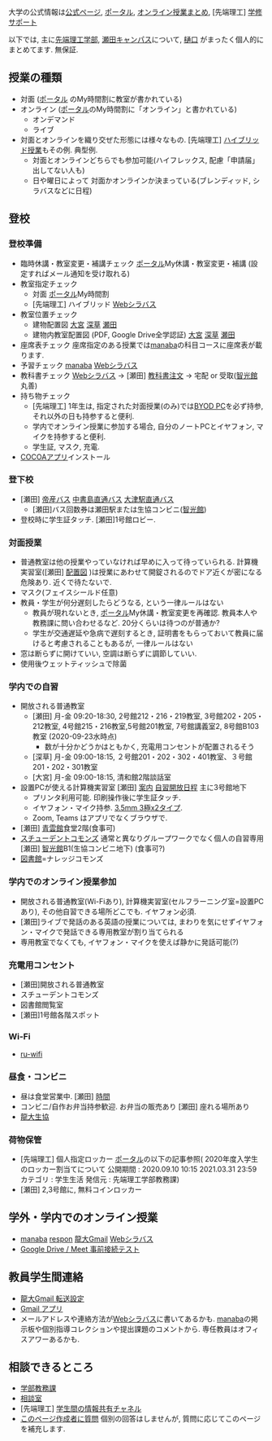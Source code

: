 大学の公式情報は[公式ページ](https://www.ryukoku.ac.jp), [ポータル](https://portal.ryukoku.ac.jp), [オンライン授業まとめ](https://sites.google.com/mail.ryukoku.ac.jp/onc-matome/), [先端理工] [学修サポート](https://byod.st.ryukoku.ac.jp)

以下では, 主に[先端理工学部](https://www.rikou.ryukoku.ac.jp), [瀬田キャンパス](https://www.ryukoku.ac.jp/about/campus_traffic/seta.html)について, [樋口](https://hig3.net) がまったく個人的にまとめてます. 無保証.

## 授業の種類
* 対面 ([ポータル](https://portal.ryukoku.ac.jp) のMy時間割に教室が書かれている)
* オンライン ([ポータル](https://portal.ryukoku.ac.jp)のMy時間割に「オンライン」と書かれている)
   * オンデマンド
   * ライブ
* 対面とオンラインを織り交ぜた形態には様々なもの. [先端理工] [ハイブリッド授業](https://hig3r.hatenadiary.com/entry/2020/09/09/083000)もその例. 典型例.
   * 対面とオンラインどちらでも参加可能(ハイフレックス, 配慮「申請届」出してない人も)
   * 日や曜日によって 対面かオンラインか決まっている(ブレンディッド, シラバスなどに日程)

## 登校

### 登校準備
* 臨時休講・教室変更・補講チェック [ポータル](https;//portal.ryukoku.ac.jp)My休講・教室変更・補講 (設定すればメール通知を受け取れる)
* 教室指定チェック
   * 対面 [ポータル](https;//portal.ryukoku.ac.jp)My時間割
   * [先端理工] ハイブリッド [Webシラバス](https://www.google.com/url?q=https%3A%2F%2Fcapella.ws.ryukoku.ac.jp%2FRSW%2FCNoSSO.do&sa=D&sntz=1&usg=AFQjCNGmf45YIjufysABAbrIVMhpTuS4GA)
* 教室位置チェック
    * 建物配置図 [大宮](https://www.ryukoku.ac.jp/about/campus_traffic/omiya.html)  [深草](https://www.ryukoku.ac.jp/about/campus_traffic/fukakusa.html) [瀬田](https://www.ryukoku.ac.jp/about/campus_traffic/seta.html)
    * 建物内教室配置図 (PDF, Google Drive全学認証) [大宮](https://drive.google.com/file/d/1jiug1pmNfvBUrqziQ5q6EXTXSRaxMcop/view?usp=sharing) [深草](https://drive.google.com/file/d/15Eca3_PaC16_RDG2Jtw_yesDZ0UVK9IU/view?usp=sharing) [瀬田](https://drive.google.com/file/d/1Bzy0R84WEbQkMTDCeWSuWkka7T97IoHB/view?usp=sharing)
* 座席表チェック 座席指定のある授業では[manaba](https://manaba.ryukoku.ac.jp)の科目コースに座席表が載ります.
* 予習チェック [manaba](https://manaba.ryukoku.ac.jp) [Webシラバス](https://www.google.com/url?q=https%3A%2F%2Fcapella.ws.ryukoku.ac.jp%2FRSW%2FCNoSSO.do&sa=D&sntz=1&usg=AFQjCNGmf45YIjufysABAbrIVMhpTuS4GA)
* 教科書チェック [Webシラバス](https://www.google.com/url?q=https%3A%2F%2Fcapella.ws.ryukoku.ac.jp%2FRSW%2FCNoSSO.do&sa=D&sntz=1&usg=AFQjCNGmf45YIjufysABAbrIVMhpTuS4GA) → [瀬田] [教科書注文](https://bit.ly/3jId1wb) → 宅配 or 受取([智光館](https://www.ryukoku.ac.jp/about/campus_traffic/seta.html)丸善)
* 持ち物チェック
  * [先端理工] 1年生は, 指定された対面授業(のみ)では[BYOD PC](https://byod.st.ryukoku.ac.jp/byod)を必ず持参, それ以外の日も持参すると便利.
  * 学内でオンライン授業に参加する場合, 自分のノートPCとイヤフォン, マイクを持参すると便利.
  * 学生証, マスク, 充電.
* [COCOAアプリ](https://www.mhlw.go.jp/stf/seisakunitsuite/bunya/cocoa_00138.html)インストール

### 登下校
* [瀬田] [帝産バス](https://www.teisan-qr.com/) [中書島直通バス](https://www.media.ryukoku.ac.jp/seta/time-table/keihan.html) [大津駅直通バス](https://www.ryukoku.ac.jp/about/campus_traffic/traffic/bus_otsu_timetable.html)
  * [瀬田]バス回数券は瀬田駅または生協コンビニ([智光館](https://www.ryukoku.ac.jp/about/campus_traffic/seta.html))
* 登校時に学生証タッチ. [瀬田]1号館ロビー.

### 対面授業
* 普通教室は他の授業やっていなければ早めに入って待っていられる. 計算機実習室([瀬田] [配置図](https://www.media.ryukoku.ac.jp/seta/floor-guide) )は授業にあわせて開錠されるのでドア近くが密になる危険あり. 近くで待たないで.
* マスク(フェイスシールド任意)
* 教員・学生が何分遅刻したらどうなる, という一律ルールはない
    * 教員が現れないとき, [ポータル](https;//portal.ryukoku.ac.jp)My休講・教室変更を再確認. 教員本人や教務課に問い合わせるなど. 20分くらいは待つのが普通か?
    * 学生が交通遅延や急病で遅刻するとき, 証明書をもらっておいて教員に届けると考慮されることもあるが, 一律ルールはない
* 窓は断らずに開けていい, 空調は断らずに調節していい.
* 使用後ウェットティッシュで除菌

### 学内での自習
* 開放される普通教室 
   * [瀬田] 月-金 09:20-18:30, 2号館212・216・219教室, 3号館202・205・212教室, 4号館215・216教室,5号館201教室, 7号館講義室2, 8号館B103教室 (2020-09-23水時点)
     * 数が十分かどうかはともかく, 充電用コンセントが配置されるそう
   * [深草] 月-金 09:00-18:15, ２号館201・202・302・401教室、３号館201・202・301教室
   * [大宮] 月-金 09:00-18:15, 清和館2階談話室
* 設置PCが使える計算機実習室 [瀬田] [案内](https://www.media.ryukoku.ac.jp/seta) [自習開放日程](https://www.media.ryukoku.ac.jp/seta/cgi-bin/yotei/yotei.cgi) 主に3号館地下
   * プリンタ利用可能. 印刷操作後に学生証タッチ.
   * イヤフォン・マイク持参. [3.5mm 3極x2タイプ](https://hig3r.hatenadiary.com/entry/2020/06/23/093000).
   * Zoom, Teams はアプリでなくブラウザで.
* [瀬田] [青雲館](https://www.ryukoku.ac.jp/about/campus_traffic/seta.html)食堂2階(食事可)
* [スチューデントコモンズ](https://www.ryukoku.ac.jp/learningcommons) 通常と異なりグループワークでなく個人の自習専用 [瀬田] [智光館](https://www.ryukoku.ac.jp/about/campus_traffic/seta.html)B1(生協コンビニ地下) (食事可?)
* [図書館](https://library.ryukoku.ac.jp)=ナレッジコモンズ

### 学内でのオンライン授業参加
* 開放される普通教室(Wi-Fiあり), 計算機実習室(セルフラーニング室=設置PCあり), その他自習できる場所どこでも. イヤフォン必須.
* [瀬田]ライブで発話のある英語の授業については, まわりを気にせずイヤフォン・マイクで発話できる専用教室が割り当てられる
* 専用教室でなくても, イヤフォン・マイクを使えば静かに発話可能(?)

### 充電用コンセント
* [瀬田]開放される普通教室
* スチューデントコモンズ
* 図書館閲覧室
* [瀬田]1号館各階スポット

### Wi-Fi
* [ru-wifi](http://wireless.ryukoku.ac.jp/)

### 昼食・コンビニ
* 昼は食堂営業中. [瀬田] [時間](https://twitter.com/hig3_/status/1307264420326842369)
* コンビニ/自作お弁当持参歓迎. お弁当の販売あり [瀬田] 座れる場所あり
* [龍大生協](https://www.ryukoku-coop.com/)

### 荷物保管
* [先端理工] 個人指定ロッカー [ポータル](https://portal.ryukoku.ac.jp)の以下の記事参照(
2020年度入学生のロッカー割当てについて
公開期間 : 2020.09.10 10:15  2021.03.31 23:59
カテゴリ : 学生生活
発信元 : 先端理工学部教務課)
* [瀬田] 2,3号館に, 無料コインロッカー

## 学外・学内でのオンライン授業
* [manaba](https://manaba.ryukoku.ac.jp) [respon](https://attend.ryukoku.ac.jp/t/nhome) [龍大Gmail](https://mail.google.com/a/mail.ryukoku.ac.jp) [Webシラバス](https://www.google.com/url?q=https%3A%2F%2Fcapella.ws.ryukoku.ac.jp%2FRSW%2FCNoSSO.do&sa=D&sntz=1&usg=AFQjCNGmf45YIjufysABAbrIVMhpTuS4GA)
* [Google Drive / Meet 事前接続テスト](https://hig3r.hatenadiary.com/entry/2020/09/07/190000)

## 教員学生間連絡
* [龍大Gmail 転送設定](http://www602.math.ryukoku.ac.jp/JKiso/gmail-forward.html)
* [Gmail アプリ](https://www.google.com/intl/ja/gmail/about/)
* メールアドレスや連絡方法が[Webシラバス](https://www.google.com/url?q=https%3A%2F%2Fcapella.ws.ryukoku.ac.jp%2FRSW%2FCNoSSO.do&sa=D&sntz=1&usg=AFQjCNGmf45YIjufysABAbrIVMhpTuS4GA)に書いてあるかも. [manaba](https://manaba.ryukoku.ac.jp)の掲示板や個別指導コレクションや提出課題のコメントから. 専任教員はオフィスアワーあるかも.

## 相談できるところ
* [学部教務課](https://www.ryukoku.ac.jp/reference/index2020.html)
* [相談室](https://www.ryukoku.ac.jp/reference/index2020.html)
* [先端理工] [学生間の情報共有チャネル](https://teams.microsoft.com/l/channel/19%3ad1ea28c6524141c2978260f718897db4%40thread.tacv2/%25E2%2598%2586%2520%25E5%25AD%25A6%25E7%2594%259F%25E9%2596%2593%25E3%2581%25AE%25E6%2583%2585%25E5%25A0%25B1%25E5%2585%25B1%25E6%259C%2589?groupId=7c7d2b9f-b5be-4c3b-ac32-780426822d82&tenantId=23b65fdf-a4e3-4a19-b03d-12b1d57ad76e) 
* [このページ作成者に質問](https://forms.gle/She8nMa7KcP6rmjD6) 個別の回答はしませんが, 質問に応じてこのページを補充します.
